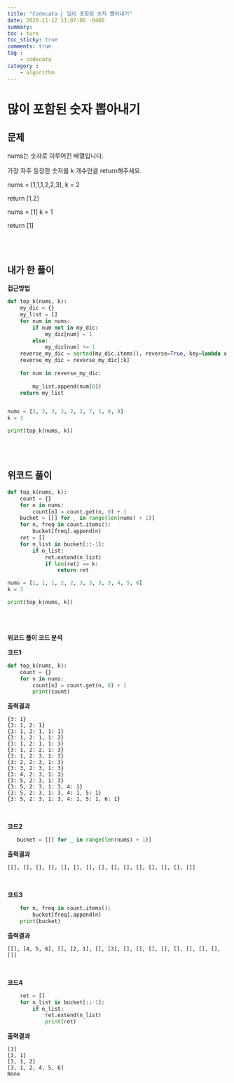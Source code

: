 ```yaml
---
title: "Codecata ⎜ 많이 포함된 숫자 뽑아내기"
date: 2020-11-12 11:07:00 -0400
summary: 
toc : ture
toc_sticky: true
comments: true
tag : 
    - codecata
category : 
    - algorithm
---
```


# 많이 포함된 숫자 뽑아내기

## 문제
nums는 숫자로 이루어진 배열입니다.

가장 자주 등장한 숫자를 k 개수만큼 return해주세요.  

nums = [1,1,1,2,2,3],
k = 2

return [1,2]

nums = [1]
k = 1

return [1]

<br><br>

## 내가 한 풀이

**접근방법**  



```python
def top_k(nums, k):
    my_dic = {}
    my_list = []
    for num in nums:
        if num not in my_dic:
            my_dic[num] = 1
        else:
            my_dic[num] += 1
    reverse_my_dic = sorted(my_dic.items(), reverse=True, key=lambda x: x[1])
    reverse_my_dic = reverse_my_dic[:k]
    
    for num in reverse_my_dic:
    
        my_list.append(num[0])
    return my_list


nums = [3, 3, 3, 2, 2, 2, 7, 1, 8, 9]
k = 3

print(top_k(nums, k))


```

<br><br>

## 위코드 풀이

```python
def top_k(nums, k):
    count = {}
    for n in nums:
        count[n] = count.get(n, 0) + 1
    bucket = [[] for _ in range(len(nums) + 1)]
    for n, freq in count.items():
        bucket[freq].append(n)
    ret = []
    for n_list in bucket[::-1]:
        if n_list:
            ret.extend(n_list)
            if len(ret) == k:
                return ret

nums = [1, 1, 1, 2, 2, 3, 3, 3, 3, 4, 5, 6]
k = 3

print(top_k(nums, k))
```

<br><br>

**위코드 풀이 코드 분석**

**코드1**

```python
def top_k(nums, k):
    count = {}
    for n in nums:
        count[n] = count.get(n, 0) + 1
        print(count)
```

**출력결과**
```
{3: 1}
{3: 1, 2: 1}
{3: 1, 2: 1, 1: 1}
{3: 1, 2: 1, 1: 2}
{3: 1, 2: 1, 1: 3}
{3: 1, 2: 2, 1: 3}
{3: 1, 2: 3, 1: 3}
{3: 2, 2: 3, 1: 3}
{3: 3, 2: 3, 1: 3}
{3: 4, 2: 3, 1: 3}
{3: 5, 2: 3, 1: 3}
{3: 5, 2: 3, 1: 3, 4: 1}
{3: 5, 2: 3, 1: 3, 4: 1, 5: 1}
{3: 5, 2: 3, 1: 3, 4: 1, 5: 1, 6: 1}
```
<br>

**코드2**

```python
   bucket = [[] for _ in range(len(nums) + 1)]
```

**출력결과**
```
[[], [], [], [], [], [], [], [], [], [], [], [], [], [], []]
```

<br>

**코드3**

```python
    for n, freq in count.items():
        bucket[freq].append(n)
    print(bucket)
```
**출력결과**
```
[[], [4, 5, 6], [], [2, 1], [], [3], [], [], [], [], [], [], [], [], []]
```


<br>

**코드4**

```python
    ret = []
    for n_list in bucket[::-1]:
        if n_list:
            ret.extend(n_list)
            print(ret)
```

**출력결과**

```
[3]
[3, 1]
[3, 1, 2]
[3, 1, 2, 4, 5, 6]
None
```